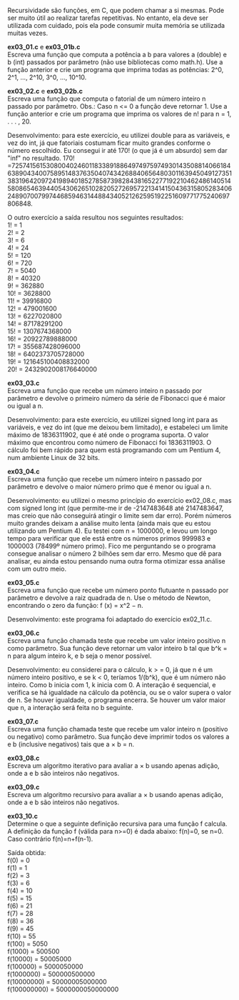 Recursividade são funções, em C, que podem chamar a si mesmas. Pode ser muito útil ao realizar tarefas repetitivas. No entanto, ela deve ser utilizada com cuidado, pois ela pode consumir muita memória se utilizada muitas vezes.

<p><b>ex03_01.c</b> e <b>ex03_01b.c</b><br>
Escreva uma função que computa a potência a b para valores a (double) e b (int) passados por parâmetro (não use bibliotecas como math.h). Use a função anterior e crie um programa que imprima todas as potências: 2^0, 2^1, ..., 2^10, 3^0, ..., 10^10.
  
<p><b>ex03_02.c</b> e <b>ex03_02b.c</b><br>    
Escreva uma função que computa o fatorial de um número inteiro n passado por parâmetro. Obs.: Caso n <= 0 a função deve retornar 1. Use a função anterior e crie um programa que imprima os valores de n! para n = 1, . . . , 20.
<p>
Desenvolvimento: para este exercício, eu utilizei double para as variáveis, e vez do int, já que fatoriais costumam ficar muito grandes conforme o número escolhido. Eu consegui ir até 170! (o que já é um absurdo) sem dar "inf" no resultado. 170! =7257415615308004024601183389188649749759749301435088140661846389043400758951483763504074342688406564803011639450491273513831964209724198940185278587398284381652277192210462486140514580865463944054306265102820527269572213414150436315805283406248907007997446859463144884340521262595192251609771775240697806848.
<p>O outro exercício a saída resultou nos seguintes resultados:<br>
 1! = 1<br>
 2! = 2<br>
 3! = 6<br>
 4! = 24<br>
 5! = 120<br>
 6! = 720<br>
 7! = 5040<br>
 8! = 40320<br>
 9! = 362880<br>
 10! = 3628800<br>
 11! = 39916800<br>
 12! = 479001600<br>
 13! = 6227020800<br>
 14! = 87178291200<br>
 15! = 1307674368000<br>
 16! = 20922789888000<br>
 17! = 355687428096000<br>
 18! = 6402373705728000<br>
 19! = 121645100408832000<br>
 20! = 2432902008176640000
                                                                                                        
<p><b>ex03_03.c</b><br>
Escreva uma função que recebe um número inteiro n passado por parâmetro e devolve o primeiro número da série de Fibonacci que é maior ou igual a n. 
<p>
Desenvolvimento: para este exercício, eu utilizei signed long int para as variáveis, e vez do int (que me deixou bem limitado), e estabeleci um limite máximo de 1836311902, que é até onde o programa suporta. O valor máximo que encontrou como número de Fibonacci foi 1836311903. O cálculo foi bem rápido para quem está programando com um Pentium 4, num ambiente Linux de 32 bits.
  
<p><b>ex03_04.c</b><br>
Escreva uma função que recebe um número inteiro n passado por parâmetro e devolve o maior número primo que é menor ou igual a n. 
<p>
Desenvolvimento: eu utilizei o mesmo princípio do exercício ex02_08.c, mas com signed long int (que permite-me ir de -2147483648 até 2147483647, mas creio que não conseguirá atingir o limite sem dar erro). Porém números muito grandes deixam a análise muito lenta (ainda mais que eu estou utilizando um Pentium 4). Eu testei com n = 1000000, e levou um longo tempo para verificar que ele está entre os números primos 999983 e 1000003 (78499º número primo). Fico me perguntando se o programa consegue analisar o número 2 bilhões sem dar erro. Mesmo que dê para analisar, eu ainda estou pensando numa outra forma otimizar essa análise com um outro meio.

<p><b>ex03_05.c</b><br>
Escreva uma função que recebe um número ponto flutuante n passado por parâmetro e devolve a raiz quadrada de n. Use o método de Newton, encontrando o zero da função: f (x) = x^2 − n.
<p>
Desenvolvimento: este programa foi adaptado do exercício ex02_11.c.

<p><b>ex03_06.c</b><br>
Escreva uma função chamada teste que recebe um valor inteiro positivo n como parâmetro. Sua função deve retornar um valor inteiro b tal que b^k = n para algum inteiro k, e b seja o menor possível.
<p>
Desenvolvimento: eu considerei para o cálculo, k > = 0, já que n é um número inteiro positivo, e se k < 0, teríamos 1/(b^k), que é um número não inteiro. Como b inicia com 1, k inicia com 0. A interação é sequencial, e verifica se há igualdade na cálculo da potência, ou se o valor supera o valor de n. Se houver igualdade, o programa encerra. Se houver um valor maior que n, a interação será feita no b seguinte.
                                                                                                          
<p><b>ex03_07.c</b><br>                                                                                                       Escreva uma função chamada teste que recebe um valor inteiro n (positivo ou negativo) como parâmetro. Sua função deve imprimir
todos os valores a e b (inclusive negativos) tais que a × b = n.

<p><b>ex03_08.c</b><br>                                                                                                       
Escreva um algoritmo iterativo para avaliar a × b usando apenas adição, onde a e b são inteiros não negativos.
  
<p><b>ex03_09.c</b><br>                                                                                                       Escreva um algoritmo recursivo para avaliar a × b usando apenas adição, onde a e b são inteiros não negativos. 

<p><b>ex03_10.c</b><br>
Determine o que a seguinte definição recursiva para uma função f calcula. A definição da função f (válida para n>=0) é dada abaixo:  f(n)=0, se n=0. Caso contrário f(n)=n+f(n-1).
<p>
Saída obtida:<br>
f(0) = 0<br>
f(1) = 1<br>
f(2) = 3<br>
f(3) = 6<br>
f(4) = 10<br>
f(5) = 15<br>
f(6) = 21<br>
f(7) = 28<br>
f(8) = 36<br>
f(9) = 45<br>
f(10) = 55<br>
f(100) = 5050<br>
f(1000) = 500500<br>
f(10000) = 50005000<br>
f(100000) = 5000050000<br>
f(1000000) = 500000500000<br>  
f(10000000) = 50000005000000<br>    
f(100000000) = 5000000050000000<br>      
  
